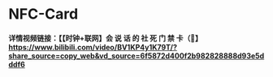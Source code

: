 # NFC-Card


#### 详情视频链接：【【时钟+联网】会 说 话 的 社 死 门 禁 卡（🐶】 https://www.bilibili.com/video/BV1KP4y1K79T/?share_source=copy_web&vd_source=6f5872d400f2b982828888d93e5dddf6
